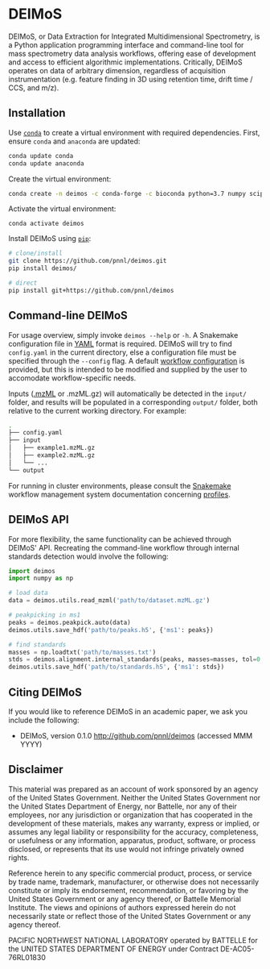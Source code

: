 DEIMoS
=======
DEIMoS, or Data Extraction for Integrated Multidimensional Spectrometry, is a Python application programming interface and command-line tool for mass spectrometry data analysis workflows, offering ease of development and access to efficient algorithmic implementations. Critically, DEIMoS operates on data of arbitrary dimension, regardless of acquisition instrumentation (e.g. feature finding in 3D using retention time, drift time / CCS, and m/z).

Installation
------------
Use [``conda``](https://www.anaconda.com/download/) to create a virtual environment with required dependencies. First, ensure ``conda`` and ``anaconda`` are updated:
```bash
conda update conda
conda update anaconda
```

Create the virtual environment:
```bash
conda create -n deimos -c conda-forge -c bioconda python=3.7 numpy scipy pandas matplotlib snakemake pymzml h5py statsmodels
```

Activate the virtual environment:
```
conda activate deimos
```

Install DEIMoS using [``pip``](https://pypi.org/project/pip/):
```bash
# clone/install
git clone https://github.com/pnnl/deimos.git
pip install deimos/

# direct
pip install git+https://github.com/pnnl/deimos
```

Command-line DEIMoS
-------------------
For usage overview, simply invoke ``deimos --help`` or ``-h``. A Snakemake configuration file in [YAML](http://yaml.org/) format is required. DEIMoS will try to find ``config.yaml`` in the current directory, else a configuration file must be specified through the ``--config`` flag. A default [workflow configuration](resources/example_config.yaml) is provided, but this is intended to be modified and supplied by the user to accomodate workflow-specific needs.

Inputs ([.mzML](http://www.psidev.info/mzML) or .mzML.gz) will automatically be detected in the ``input/`` folder, and results will be populated in a corresponding ``output/`` folder, both relative to the current working directory. For example:

```bash
.
├── config.yaml
├── input
│   ├── example1.mzML.gz
│   ├── example2.mzML.gz
│   └── ...
└── output
```

For running in cluster environments, please consult the [Snakemake](https://snakemake.readthedocs.io) workflow management system documentation concerning [profiles](https://snakemake.readthedocs.io/en/stable/executing/cli.html#profiles).

DEIMoS API
----------
For more flexibility, the same functionality can be achieved through DEIMoS' API. Recreating the command-line workflow through internal standards detection would involve the following:

```python
import deimos
import numpy as np

# load data
data = deimos.utils.read_mzml('path/to/dataset.mzML.gz')

# peakpicking in ms1
peaks = deimos.peakpick.auto(data)
deimos.utils.save_hdf('path/to/peaks.h5', {'ms1': peaks})

# find standards
masses = np.loadtxt('path/to/masses.txt')
stds = deimos.alignment.internal_standards(peaks, masses=masses, tol=0.02)
deimos.utils.save_hdf('path/to/standards.h5', {'ms1': stds})
```

Citing DEIMoS
-------------
If you would like to reference DEIMoS in an academic paper, we ask you include the following:
* DEIMoS, version 0.1.0 http://github.com/pnnl/deimos (accessed MMM YYYY)

Disclaimer
----------
This material was prepared as an account of work sponsored by an agency of the United States Government. Neither the United States Government nor the United States Department of Energy, nor Battelle, nor any of their employees, nor any jurisdiction or organization that has cooperated in the development of these materials, makes any warranty, express or implied, or assumes any legal liability or responsibility for the accuracy, completeness, or usefulness or any information, apparatus, product, software, or process disclosed, or represents that its use would not infringe privately owned rights.

Reference herein to any specific commercial product, process, or service by trade name, trademark, manufacturer, or otherwise does not necessarily constitute or imply its endorsement, recommendation, or favoring by the United States Government or any agency thereof, or Battelle Memorial Institute. The views and opinions of authors expressed herein do not necessarily state or reflect those of the United States Government or any agency thereof.

PACIFIC NORTHWEST NATIONAL LABORATORY operated by BATTELLE for the UNITED STATES DEPARTMENT OF ENERGY under Contract DE-AC05-76RL01830
